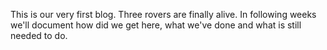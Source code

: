 <html><body><p>This is our very first blog. Three rovers are finally alive. In following weeks we'll document how did we get here, what we've done and what is still needed to do.</p></body></html>